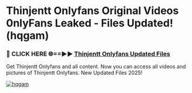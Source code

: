 # Thinjentt Onlyfans Original Videos 0nlyFans Leaked - Files Updated! (hqgam)

<h3>🔴 CLICK HERE 🌐==►► <a href="https://tinyurl.com/2m67pmp6" rel="nofollow">Thinjentt Onlyfans Updated Files</a></h3>

Get Thinjentt Onlyfans and all content. Now you can access all videos and pictures of Thinjentt Onlyfans. New Updated Files 2025!

[![hqgam](https://i.imgur.com/H4QAA4z.gif)](https://tinyurl.com/2m67pmp6)